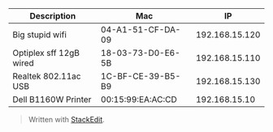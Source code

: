 
|Description|Mac  | IP |
|--|--|--|
|Big stupid wifi |04-A1-51-CF-DA-09 |192.168.15.120
|Optiplex sff 12gB wired |18-03-73-D0-E6-5B | 192.168.15.110
|Realtek 802.11ac USB | 1C-BF-CE-39-B5-B9 | 192.168.15.130
|Dell B1160W Printer | 00:15:99:EA:AC:CD | 192.168.15.10






> Written with [StackEdit](https://stackedit.io/).
<!--stackedit_data:
eyJoaXN0b3J5IjpbLTExMjU2NjAwMF19
-->